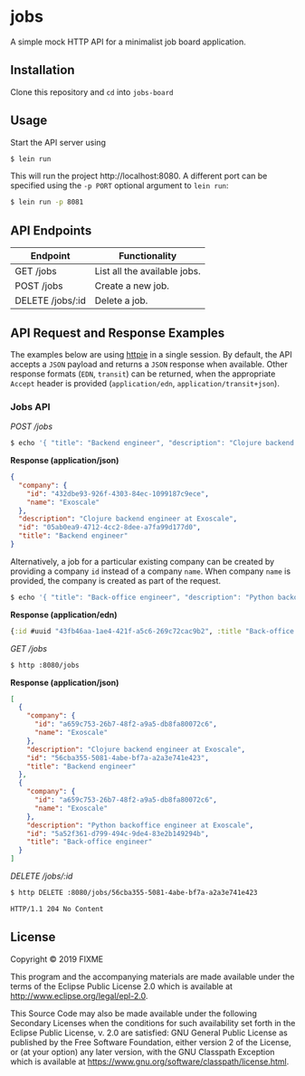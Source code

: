 # jobs

A simple mock HTTP API for a minimalist job board application.

##

## Installation

Clone this repository and `cd` into `jobs-board`

## Usage

Start the API server using

```bash
$ lein run
```

This will run the project http://localhost:8080. A different port can be specified using the `-p PORT` optional argument to `lein run`:

```bash
$ lein run -p 8081
```

## API Endpoints

| Endpoint         | Functionality                |
| ---------------- | ---------------------------- |
| GET /jobs        | List all the available jobs. |
| POST /jobs       | Create a new job.            |
| DELETE /jobs/:id | Delete a job.                |

## API Request and Response Examples

The examples below are using [httpie](https://httpie.org/) in a single session. By default, the API accepts a `JSON` payload and returns a `JSON` response when available. Other response formats (`EDN`, `transit`) can be returned, when the appropriate `Accept` header is provided (`application/edn`, `application/transit+json`).

### Jobs API

_POST /jobs_

```bash
$ echo '{ "title": "Backend engineer", "description": "Clojure backend engineer at Exoscale", "company": { "name": "Exoscale" } }' | http POST :8080/jobs
```

**Response (application/json)**

```json
{
  "company": {
    "id": "432dbe93-926f-4303-84ec-1099187c9ece",
    "name": "Exoscale"
  },
  "description": "Clojure backend engineer at Exoscale",
  "id": "05ab0ea9-4712-4cc2-8dee-a7fa99d177d0",
  "title": "Backend engineer"
}
```

Alternatively, a job for a particular existing company can be created by providing a company `id` instead of a company `name`. When company `name` is provided, the company is created as part of the request.

```bash
$ echo '{ "title": "Back-office engineer", "description": "Python backoffice engineer at Exoscale", "company": { "id": "432dbe93-926f-4303-84ec-1099187c9ece" } }' | http POST :8080/jobs Accept:application/edn
```

**Response (application/edn)**

```clojure
{:id #uuid "43fb46aa-1ae4-421f-a5c6-269c72cac9b2", :title "Back-office engineer", :description "Python backoffice engineer at Exoscale", :company {:name "Exoscale", :id #uuid "432dbe93-926f-4303-84ec-1099187c9ece"}}
```

_GET /jobs_

```bash
$ http :8080/jobs
```

**Response (application/json)**

```json
[
  {
    "company": {
      "id": "a659c753-26b7-48f2-a9a5-db8fa80072c6",
      "name": "Exoscale"
    },
    "description": "Clojure backend engineer at Exoscale",
    "id": "56cba355-5081-4abe-bf7a-a2a3e741e423",
    "title": "Backend engineer"
  },
  {
    "company": {
      "id": "a659c753-26b7-48f2-a9a5-db8fa80072c6",
      "name": "Exoscale"
    },
    "description": "Python backoffice engineer at Exoscale",
    "id": "5a52f361-d799-494c-9de4-83e2b149294b",
    "title": "Back-office engineer"
  }
]
```

_DELETE /jobs/:id_

```bash
$ http DELETE :8080/jobs/56cba355-5081-4abe-bf7a-a2a3e741e423
```

```txt
HTTP/1.1 204 No Content

```

## License

Copyright © 2019 FIXME

This program and the accompanying materials are made available under the
terms of the Eclipse Public License 2.0 which is available at
http://www.eclipse.org/legal/epl-2.0.

This Source Code may also be made available under the following Secondary
Licenses when the conditions for such availability set forth in the Eclipse
Public License, v. 2.0 are satisfied: GNU General Public License as published by
the Free Software Foundation, either version 2 of the License, or (at your
option) any later version, with the GNU Classpath Exception which is available
at https://www.gnu.org/software/classpath/license.html.
